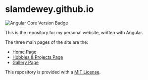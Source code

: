 # slamdewey.github.io

![Angular Core Version Badge](https://img.shields.io/badge/dynamic/json?url=https%3A%2F%2Fraw.githubusercontent.com%2FSlamDewey%2Fslamdewey.github.io%2Frefs%2Fheads%2Fmaster%2Fpackage.json&query=%24.dependencies%5B%22%40angular%2Fcore%22%5D&style=flat&logo=angular&logoColor=red&logoSize=large&label=%40angular%2Fcore&color=red)

This is the repository for my personal website, written with Angular.

The three main pages of the site are the:

- [Home Page](https://github.com/SlamDewey/slamdewey.github.io/tree/master/src/app/home)
- [Hobbies & Projects Page](https://github.com/SlamDewey/slamdewey.github.io/tree/master/src/app/projects)
- [Gallery Page](https://github.com/SlamDewey/slamdewey.github.io/tree/master/src/app/gallery)

This repository is provided with a [MIT License](https://github.com/SlamDewey/slamdewey.github.io/tree/master?tab=MIT-1-ov-file).
